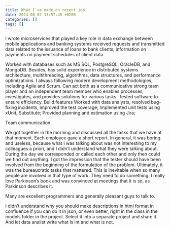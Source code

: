 ```yaml
---
title: What I've made on recent job
date: 2024-08-02 13:57:45 +0200
categories: []
tags: []
---
```

 I wrote microservices that played a key role in data exchange between mobile applications and banking systems
received requests and transmitted data related to the issuance of loans to bank clients; information on payments on payment schedules of client data

Worked with databases such as MS SQL,  PostgreSQL, OracleDB,
and MongoDB. Besides, has solid experience in distributed systems architecture, multithreading, algorithms,
data structures, and performance optimizations.  I always following modern
development methodologies, including Agile and Scrum. Can act both as a communicative strong team player
and an independent team member who enables processes, investigates, and provides solutions for various tasks.
Tested software to ensure  efficiency. 
Build features
Worked with data  analysts, resolved bug-fixing incidents, improved the test coverage;
Implemented unit tests using xUnit, Substitute;
Provided planning and estimation using Jira;

Team communication

We got together in the morning and discussed all the tasks that we have at that moment.
Each employee gave a short report.
In general, it was boring and useless, because what I was talking about was not
 interesting to my colleagues a priori, and I didn’t understand what they were talking about.
During the day we corresponded or called each other and only then could we find out anything.
I got the impression that the tester should have been involved from the beginning of the formulation of the problem.
Ultimately, it was the bureaucratic tasks that mattered. This is inevitable when so many people are involved in that type of work.
They need to do something. I really love Parkinson’s book and was convinced at meetings  that it is so, as Parkinson describes it.

Many are excellent programmers and generally pleasant guys to talk to.

I didn’t understand why you should make descriptions in html format in confluence if you can do it in json, or even better, right in the class in the models folder in the project. Select it into a separate project and share it. And let data analist write what is int and what is not.

